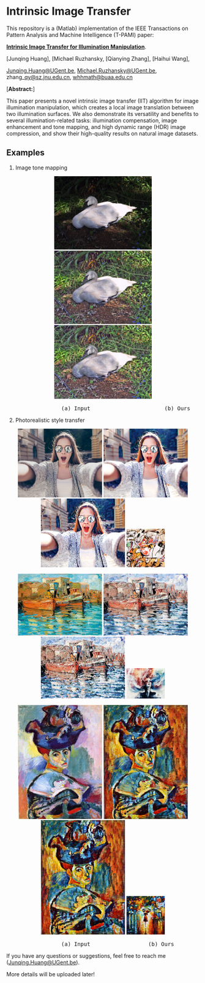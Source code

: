 # Intrinsic Image Transfer

This repository is a (Matlab) implementation of the IEEE Transactions on Pattern Analysis and Machine Intelligence (T-PAMI) paper:

[**Intrinsic Image Transfer for Illumination Manipulation**](https://ieeexplore.ieee.org/document/9961945).

[Junqing Huang], 
[Michael Ruzhansky,
[Qianying Zhang],
[Haihui Wang],

Junqing.Huang@UGent.be,
Michael.Ruzhansky@UGent.be,
zhang\_qy@sz.jnu.edu.cn,
whhmath@buaa.edu.cn

[**Abstract:**]


This paper presents a novel intrinsic image transfer (IIT) algorithm for image illumination manipulation, which creates a local image translation between two illumination surfaces. We also demonstrate its versatility and benefits to several illumination-related tasks: illumination compensation, image enhancement and tone mapping, and high dynamic range (HDR) image compression, and show their high-quality results on natural image datasets.


## Examples

1. Image tone mapping
<p align='center'>
    <img src='./imgs/swan_src.png' width="255px"/>
    <img src='./imgs/swan_ours.png' width="255px">
    <img src='./imgs/swan_clahe.png' width="255px">
</p>

<p align='center'>
<pre>
                 (a) Input                       (b) Ours                   (c) Exemplar
</pre>
</p>


2. Photorealistic style transfer

<p align='center'>
  <img src='./imgs/content2.png' width="220px">
  <img src='./imgs/ours2.png' width="220px">
  <img src='./imgs/exemplar2.png' width="220px">
  <img src='./imgs/style2.png' width="100px">
</p>


<p align='center'>
  <img src='./imgs/content3.png' width="220px">
  <img src='./imgs/ours3.png' width="220px">
  <img src='./imgs/exemplar3.png' width="220px">
  <img src='./imgs/style3.png' width="100px">
</p>

<p align='center'>
  <img src='./imgs/content1.png' width="220px">
  <img src='./imgs/ours1.png' width="220px">
  <img src='./imgs/exemplar1.png' width="220px">
  <img src='./imgs/style1.png' width="100px">
</p>

<p align='center'>
<pre>
                 (a) Input                  (b) Ours                  (c) Exemplar         (d) Reference style
</pre>
</p>

If you have any questions or suggestions, feel free to reach me (Junqing.Huang@UGent.be).

More details will be uploaded later!
